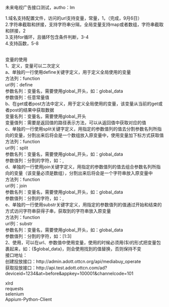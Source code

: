 未来电视广告接口测试，autho：lm<br>

1.域名支持配置文件，访问的url支持变量，常量，1，（完成，9月6日）<br>
2.字符串截取和拼接，支持字符串分隔，全局变量支持map或者数组，字符串截取和拼接，2<br>
3.支持for循环，且循环包含条件判断，3-4<br>
4.支持函数，5-8<br>

<br>
变量的使用<br>
1、定义，变量可以二次定义<br>
a、单独的一行使用define关键字定义，用于定义全局使用的变量<br>
方法列：function<br>
url列：define<br>
参数名列：变量名，需要使用global_开头，如：global_data<br>
参数值列：任意常量值<br>
b、在get或者post方法中定义，用于定义全局使用的变量，该变量从当前的get或者post的结果中获取数据<br>
变量名列：变量名，需要使用global_开头<br>
变量值列：需要是返回值的路径表示方法，可以从返回值中获取对应的值<br>
c、单独的一行使用split关键字定义，用指定的参数值列的值去分割参数名列所指向的变量，分割出来后将会是一个数组放入原变量中，使用变量加下标方式获取值<br>
方法列：function<br>
url列：split<br>
参数名列：变量名，需要使用global_开头，如：global_data<br>
参数值列：分割的字符，如：,<br>
d、单独的一行使用join关键字定义，用指定的参数值列的值去组合参数名列所指向的变量（该变量必须是数组），分割出来后将会是一个字符串放入原变量中<br>
方法列：function<br>
url列：join<br>
参数名列：变量名，需要使用global_开头，如：global_data<br>
参数值列：分割的字符，如：,<br>
e、单独的一行使用substr关键字定义，用指定的参数值列的值通过开始和结束的方式访问字符串获得子串，获取到的字符串放入原变量<br>
方法列：function<br>
url列：substr<br>
参数名列：变量名，需要使用global_开头，如：global_data<br>
参数值列：分割的字符，如：[1:3]<br>
2、使用，可以在url、参数值中使用变量，使用的时候必须用{$}的形式把变量包裹起来，如：{$global_data}，则会使用找到的值替换，否则保持不变<br>
接口地址：<br>
创建投放接口：http://admin.adott.ottcn.org/api/mediabuy_operate<br>
获取投放接口：http://api.test.adott.ottcn.com/ad?deviceid=1234&at=before&appkey=100001&channelcode=101<br>

xlrd<br>
requests<br>
selenium<br>
Appium-Python-Client<br>
